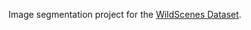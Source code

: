 Image segmentation project for the [WildScenes Dataset](https://csiro-robotics.github.io/WildScenes/).
